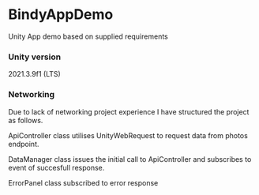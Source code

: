 # BindyAppDemo
Unity App demo based on supplied requirements

### Unity version 
2021.3.9f1 (LTS)

### Networking
Due to lack of networking project experience I have structured the project as follows. 

ApiController class utilises UnityWebRequest to request data from photos endpoint.

DataManager class issues the initial call to ApiController and subscribes to event of succesfull response.

ErrorPanel class subscribed to error response
